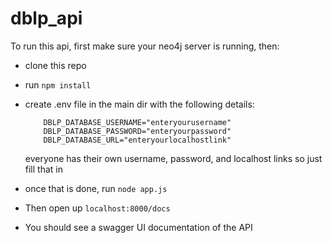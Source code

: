 # dblp_api

To run this api, first make sure your neo4j server is running, then:

- clone this repo
- run `npm install`
- create .env file in the main dir with the following details:
  ``` 
      DBLP_DATABASE_USERNAME="enteryourusername"
      DBLP_DATABASE_PASSWORD="enteryourpassword"
      DBLP_DATABASE_URL="enteryourlocalhostlink" 
  ```
   
   everyone has their own username, password, and localhost links so just fill that in
   
- once that is done, run `node app.js`
- Then open up `localhost:8000/docs`
- You should see a swagger UI documentation of the API
